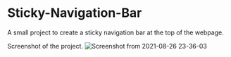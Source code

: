 # Sticky-Navigation-Bar

A small project to create a sticky navigation bar at the top of the webpage.

Screenshot of the project.
![Screenshot from 2021-08-26 23-36-03](https://user-images.githubusercontent.com/43684497/131013800-30379e21-1e08-468a-a5a9-fa354dc57894.png)

